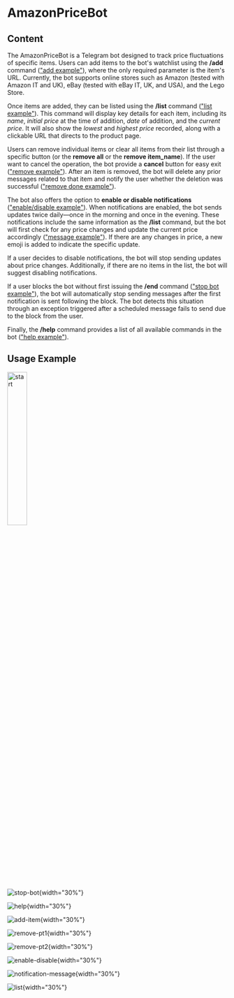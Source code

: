 # AmazonPriceBot

## Content
The AmazonPriceBot is a Telegram bot designed to track price fluctuations of specific items. Users can add items to the bot's watchlist using the **/add** command (["add example"](#add-image)), where the only required parameter is the item's URL. Currently, the bot supports online stores such as Amazon (tested with Amazon IT and UK), eBay (tested with eBay IT, UK, and USA), and the Lego Store.

Once items are added, they can be listed using the **/list** command (["list example"](#list-image)). This command will display key details for each item, including its *name*, *initial price* at the time of addition, *date* of addition, and the *current price*. It will also show the *lowest* and *highest price* recorded, along with a clickable URL that directs to the product page.

Users can remove individual items or clear all items from their list through a specific button (or the **remove all** or the **remove item_name**). If the user want to cancel the operation, the bot provide a **cancel** button for easy exit (["remove example"](#remove-pt1-image)). After an item is removed, the bot will delete any prior messages related to that item and notify the user whether the deletion was successful (["remove done example"](#remove-pt2-image)).

The bot also offers the option to **enable or disable notifications** (["enable/disable example"](#enable-image)). When notifications are enabled, the bot sends updates twice daily—once in the morning and once in the evening. These notifications include the same information as the **/list** command, but the bot will first check for any price changes and update the current price accordingly (["message example"](#msg-image)). If there are any changes in price, a new emoji is added to indicate the specific update.

If a user decides to disable notifications, the bot will stop sending updates about price changes. Additionally, if there are no items in the list, the bot will suggest disabling notifications.

If a user blocks the bot without first issuing the **/end** command (["stop bot example"](#stop-image)), the bot will automatically stop sending messages after the first notification is sent following the block. The bot detects this situation through an exception triggered after a scheduled message fails to send due to the block from the user.

Finally, the **/help** command provides a list of all available commands in the bot (["help example"](#help-image)).

## Usage Example

<!-- <a id="start-image"></a>
![start](images/start.jpg "start"){width="30%"}  -->

<div id="start-image">
  <img src="images/start.jpg" alt="start" title="start" width="30%" />
</div>

<a id="stop-image"></a>
![stop-bot](images/end_bot.jpg "Stop Bot"){width="30%"} 

<a id="help-image"></a>
![help](images/help.jpg "help"){width="30%"}

<a id="add-image"></a>
![add-item](images/add_item.jpg "add-item"){width="30%"} 

<a id="remove-pt1-image"></a>
![remove-pt1](images/remove_pt1.jpg "remove-pt1"){width="30%"} 

<a id="remove-pt2-image"></a>
![remove-pt2](images/remove_pt2.jpg "remove-pt2"){width="30%"}

<a id="enable-image"></a> 
![enable-disable](images/enable_disable.jpg "enable-disable"){width="30%"} 

<a id="msg-image"></a>
![notification-message](images/notification_message.jpg "notification-message"){width="30%"} 

<a id="list-image"></a>
![list](images/list.jpg "list"){width="30%"}

<!-- <div style="display: flex; justify-content: space-between;">
  <img src="images/start.jpg" width="30%" />
  <img src="images/end_bot.jpg" width="30%" />
  <img src="images/help.jpg" width="30%" />
</div>

<div style="display: flex; justify-content: space-between;">
  <img src="images/add_item.jpg" width="30%" />
  <img src="images/remove_pt1.jpg" width="30%" />
  <img src="images/remove_pt2.jpg" width="30%" />
</div>


<div style="display: flex; justify-content: space-between;">
  <img src="images/enable_disable.jpg" width="30%" />
  <img src="images/notification_message.jpg" width="30%" />
  <img src="images/list.jpg" width="30%" />
</div> -->
